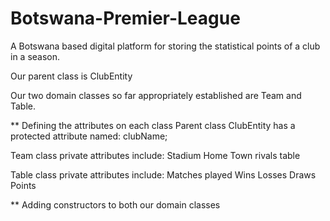 # Botswana-Premier-League
 A Botswana based digital platform for storing the statistical points of a club in a season.

 Our parent class is ClubEntity

 Our two domain classes so far appropriately established are Team and Table.



** Defining the attributes on each class
 Parent class ClubEntity has a protected attribute named:
 clubName;


Team class private attributes include:
  Stadium
  Home Town
  rivals
  table

Table class private attributes include:
  Matches played
  Wins
  Losses
  Draws 
  Points

** Adding constructors to both our domain classes
